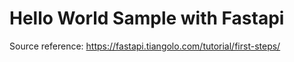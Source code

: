# Hello World Sample with Fastapi


Source reference: https://fastapi.tiangolo.com/tutorial/first-steps/
